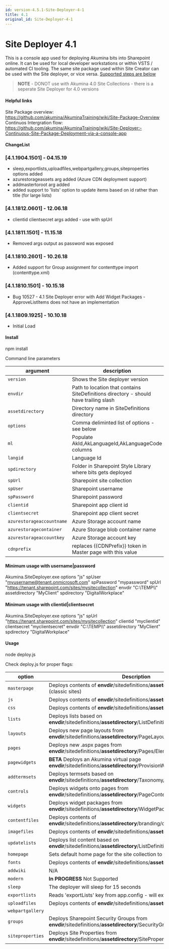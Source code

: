 ```yaml
---
id: version-4.5.1-Site-Deployer-4-1
title: 4.1
original_id: Site-Deployer-4-1
---
```


# Site Deployer 4.1
This is a console app used for deploying Akumina bits into Sharepoint online. It can be used for local developer workstations or within VSTS / automated CI tooling. The same site package used within Site Creator can be used with the Site deployer, or vice versa. [Supported steps are below](#usage)
>**NOTE** - DONOT use with Akumina 4.0 Site Collections - there is a seperate Site Deployer for 4.0 versions

#### Helpful links
Site Package overview:  
https://github.com/akumina/AkuminaTraining/wiki/Site-Package-Overview  
Continuos Intergration flow:  
https://github.com/akumina/AkuminaTraining/wiki/Site-Deployer:-Continuous-Site-Package-Deployment-via-a-console-app


#### ChangeList

### [4.1.1904.1501] - 04.15.19
- sleep,exportlists,uploadfiles,webpartgallery,groups,siteproperties options added
- azurestorageassets arg added (Azure CDN deployment support)
- addmastertoroot arg added
- added support to 'lists' option to update items based on id rather than title (for large lists)

### [4.1.1812.0601] - 12.06.18
- clientid clientsecret args added - use with spUrl
  
### [4.1.1811.1501] - 11.15.18
- Removed args output as password was exposed

### [4.1.1810.2601] - 10.26.18
- Added support for Group assignment for contenttype import (contenttype.xml) 

### [4.1.1810.1501] - 10.15.18
- Bug 10527 - 4.1 Site Deployer error with Add Widget Packages - ApproveListItems does not have an implementation  

### [4.1.1809.1925] - 10.10.18
- Initial Load

#### Install  

npm install  


Command line parameters

| argument | description | example
| ------- | ----------- | ------- |
| `version` | Shows the Site deployer version | |
| `envdir` | Path to location that contains SiteDefinitions directory - should have trailing slash | C:\TEMP\\ |
| `assetdirectory` | Directory name in SiteDefinitions directory | MyClient (Looks in **envdir**\SiteDefinitions\MyClient) |
| `options` | Comma deliminted list of options - see below | js,widgets |
| `ml` | Populate AkId,AkLanguageId,AkLanguageCode columns | true or false |
| `langid` | Language Id | 1033 |
| `spdirectory` | Folder in Sharepoint Style Library where bits gets deployed | DigitalWorkplace |
| `spUrl` | Sharepoint site collection | https://tenant.sharepoint.com/sites/mysitecollection |
| `spUser` | Sharepoint username | myusername@tenant.onmicrosoft.com |
| `spPassword` | Sharepoint password | 12345 |
| `clientid` | Sharepoint app client id | guid |
| `clientsecret` | Sharepoint app client secret |  | 
| `azurestorageaccountname ` | Azure Storage account name  |  | 
| `azurestoragecontainer` | Azure Storage blob container name  |  | 
| `azurestorageaccountkey` | Azure Storage account key  |  | 
| `cdnprefix ` | replaces {{CDNPrefix}} token in Master page with this value  |  | 

 

#### Minimum usage with username|password

Akumina.SiteDeployer.exe options "js" spUser "myusername@tenant.onmicrosoft.com" spPassword "mypassword" spUrl "https://tenant.sharepoint.com/sites/mysitecollection" envdir "C:\TEMP\\\\" assetdirectory "MyClient" spdirectory "DigitalWorkplace"


#### Minimum usage with clientid|clientsecret
Akumina.SiteDeployer.exe options "js" spUrl "https://tenant.sharepoint.com/sites/mysitecollection" clientid "myclientid" clientsecret "myclientsecret" envdir "C:\TEMP\\\\" assetdirectory "MyClient" spdirectory "DigitalWorkplace"



#### <a id="usage"></a>Usage
node deploy.js  

Check deploy.js for proper flags:

| option | Description |
| ------- | ----------- |
| `masterpage` | Deploys contents of **envdir**/sitedefinitions/**assetdirectory**/MasterPages (classic sites) |
| `js` | Deploys contents of **envdir**/sitedefinitions/**assetdirectory**/branding/js |
| `css` | Deploys contents of **envdir**/sitedefinitions/**assetdirectory**/branding/css |
| `lists` | Deploys lists based on **envdir**/sitedefinitions/**assetdirectory**/ListDefinitions/Lists.xml |
| `layouts` | Deploys new page layouts from **envdir**/sitedefinitions/**assetdirectory**/PageLayouts/Elements.xml |
| `pages` | Deploys new .aspx pages from **envdir**/sitedefinitions/**assetdirectory**/Pages/Elements.xml |
| `pagewidgets` | **BETA** Deploys an Akumina virtual page **envdir**/sitedefinitions/**assetdirectory**/ProvisionWidgets/pagewidgets.json |
| `addtermsets` | Deploys termsets based on **envdir**/sitedefinitions/**assetdirectory**/Taxonomy/terms.xml  |
| `controls` | Deploys widgets onto pages from **envdir**/sitedefinitions/**assetdirectory**/PageContent/pages.xml  |
| `widgets` | Deploys widget packages from **envdir**/sitedefinitions/**assetdirectory**/WidgetPackages/*.zip  |
| `contentfiles` | Deploys contents of **envdir**/sitedefinitions/**assetdirectory**/branding/content |
| `imagefiles` | Deploys contents of **envdir**/sitedefinitions/**assetdirectory**/branding/img|images  |
| `updatelists` |  Deploys list content based on **envdir**/sitedefinitions/**assetdirectory**/ListDefinitions/Update.xml |
| `homepage` | Sets default home page for the site collection to Pages/home.aspx |
| `fonts` | Deploys contents of **envdir**/sitedefinitions/**assetdirectory**/branding/fonts |
| `addwiki` | N/A  |
| `modern` | **In PROGRESS** Not Supported  |
| `sleep` | The deployer will sleep for 15 seconds |
| `exportlists` | Reads 'exportLists' key from app.config - will export configured lists  |
| `uploadfiles` | Deploys contents of **envdir**/sitedefinitions/**assetdirectory**/UploadFiles |
| `webpartgallery` |  |
| `groups` | Deploys Sharepoint Security Groups from **envdir**/sitedefinitions/**assetdirectory**/SecurityGroups/groups.xml |
| `siteproperties` | Deploys Site Properties from **envdir**/sitedefinitions/**assetdirectory**/SiteProperties/properties.xml |